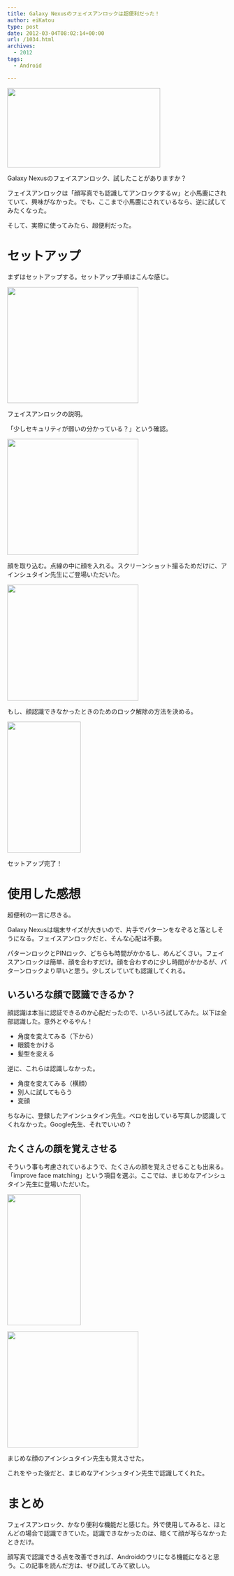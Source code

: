 ```yaml
---
title: Galaxy Nexusのフェイスアンロックは超便利だった！
author: eiKatou
type: post
date: 2012-03-04T08:02:14+00:00
url: /1034.html
archives:
  - 2012
tags:
  - Android

---
```

[<img src="http://eikatou.net/blog/wp-content/blog/uploads/2012/03/201203_fa10.png" alt="" title="201203_fa10" width="350" height="182" class="alignnone size-full wp-image-1071" srcset="/uploads/2012/03/201203_fa10.png 350w, /blog/uploads/2012/03/201203_fa10-300x156.png 300w" sizes="(max-width: 350px) 100vw, 350px" />][1]
  
Galaxy Nexusのフェイスアンロック、試したことがありますか？

フェイスアンロックは「顔写真でも認識してアンロックするｗ」と小馬鹿にされていて、興味がなかった。でも、ここまで小馬鹿にされているなら、逆に試してみたくなった。

そして、実際に使ってみたら、超便利だった。

<!--more-->

# セットアップ

まずはセットアップする。セットアップ手順はこんな感じ。

[<img src="http://eikatou.net/blog/wp-content/blog/uploads/2012/03/201203_fa1-300x266.png" alt="" title="201203_fa1" width="300" height="266" class="alignnone size-medium wp-image-1050" srcset="/uploads/2012/03/201203_fa1-300x266.png 300w, /blog/uploads/2012/03/201203_fa1-337x300.png 337w, /blog/uploads/2012/03/201203_fa1.png 720w" sizes="(max-width: 300px) 100vw, 300px" />][2]
  
フェイスアンロックの説明。
  
「少しセキュリティが弱いの分かっている？」という確認。

[<img src="http://eikatou.net/blog/wp-content/blog/uploads/2012/03/201203_fa3-300x266.png" alt="" title="201203_fa3" width="300" height="266" class="alignnone size-medium wp-image-1051" srcset="/uploads/2012/03/201203_fa3-300x266.png 300w, /blog/uploads/2012/03/201203_fa3-337x300.png 337w, /blog/uploads/2012/03/201203_fa3.png 720w" sizes="(max-width: 300px) 100vw, 300px" />][3]
  
顔を取り込む。点線の中に顔を入れる。スクリーンショット撮るためだけに、アインシュタイン先生にご登場いただいた。

[<img src="http://eikatou.net/blog/wp-content/blog/uploads/2012/03/201203_fa5-300x266.png" alt="" title="201203_fa5" width="300" height="266" class="alignnone size-medium wp-image-1052" srcset="/uploads/2012/03/201203_fa5-300x266.png 300w, /blog/uploads/2012/03/201203_fa5-337x300.png 337w, /blog/uploads/2012/03/201203_fa5.png 720w" sizes="(max-width: 300px) 100vw, 300px" />][4]
  
もし、顔認識できなかったときのためのロック解除の方法を決める。

[<img src="http://eikatou.net/blog/wp-content/blog/uploads/2012/03/201203_fa7-168x300.png" alt="" title="201203_fa7" width="168" height="300" class="alignnone size-medium wp-image-1053" srcset="/uploads/2012/03/201203_fa7-168x300.png 168w, /blog/uploads/2012/03/201203_fa7.png 360w" sizes="(max-width: 168px) 100vw, 168px" />][5]
  
セットアップ完了！

# 使用した感想

超便利の一言に尽きる。

Galaxy Nexusは端末サイズが大きいので、片手でパターンをなぞると落としそうになる。フェイスアンロックだと、そんな心配は不要。

パターンロックとPINロック、どちらも時間がかかるし、めんどくさい。フェイスアンロックは簡単、顔を合わすだけ。顔を合わすのに少し時間がかかるが、パターンロックより早いと思う。少しズレていても認識してくれる。

## いろいろな顔で認識できるか？

顔認識は本当に認証できるのか心配だったので、いろいろ試してみた。以下は全部認識した。意外とやるやん！

  * 角度を変えてみる（下から）
  * 眼鏡をかける
  * 髪型を変える

逆に、これらは認識しなかった。

  * 角度を変えてみる（横顔）
  * 別人に試してもらう
  * 変顔

ちなみに、登録したアインシュタイン先生。ベロを出している写真しか認識してくれなかった。Google先生、それでいいの？

## たくさんの顔を覚えさせる

そういう事も考慮されているようで、たくさんの顔を覚えさせることも出来る。「improve face matching」という項目を選ぶ。ここでは、まじめなアインシュタイン先生に登場いただいた。
  
[<img src="http://eikatou.net/blog/wp-content/blog/uploads/2012/03/201203_fa8-168x300.png" alt="" title="201203_fa8" width="168" height="300" class="alignnone size-medium wp-image-1054" srcset="/uploads/2012/03/201203_fa8-168x300.png 168w, /blog/uploads/2012/03/201203_fa8.png 360w" sizes="(max-width: 168px) 100vw, 168px" />][6]

[<img src="http://eikatou.net/blog/wp-content/blog/uploads/2012/03/201203_fa9-300x266.png" alt="" title="201203_fa9" width="300" height="266" class="alignnone size-medium wp-image-1055" srcset="/uploads/2012/03/201203_fa9-300x266.png 300w, /blog/uploads/2012/03/201203_fa9-337x300.png 337w, /blog/uploads/2012/03/201203_fa9.png 720w" sizes="(max-width: 300px) 100vw, 300px" />][7]
  
まじめな顔のアインシュタイン先生も覚えさせた。

これをやった後だと、まじめなアインシュタイン先生で認識してくれた。

# まとめ

フェイスアンロック、かなり便利な機能だと感じた。外で使用してみると、ほとんどの場合で認識できていた。認識できなかったのは、暗くて顔が写らなかったときだけ。

顔写真で認識できる点を改善できれば、Androidのウリになる機能になると思う。この記事を読んだ方は、ぜひ試してみて欲しい。

 [1]: http://www.youtube.com/watch?v=oa2GGOnEZ_I
 [2]: http://eikatou.net/blog/wp-content/blog/uploads/2012/03/201203_fa1.png
 [3]: http://eikatou.net/blog/wp-content/blog/uploads/2012/03/201203_fa3.png
 [4]: http://eikatou.net/blog/wp-content/blog/uploads/2012/03/201203_fa5.png
 [5]: http://eikatou.net/blog/wp-content/blog/uploads/2012/03/201203_fa7.png
 [6]: http://eikatou.net/blog/wp-content/blog/uploads/2012/03/201203_fa8.png
 [7]: http://eikatou.net/blog/wp-content/blog/uploads/2012/03/201203_fa9.png
